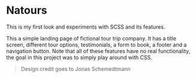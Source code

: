 # Natours
This is my first look and experiments with SCSS and its features.

This a simple landing page of fictional tour trip company. It has a title screen, different tour options, testimonials, a form to book, a footer and a navigation button. Note that all of these features have no real functionality, the goal in this project was to simply play around with CSS.

> Design credit goes to Jonas Schemedtmann
